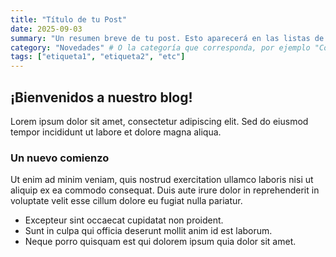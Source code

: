 ```yaml
---
title: "Título de tu Post"
date: 2025-09-03
summary: "Un resumen breve de tu post. Esto aparecerá en las listas de categoría y búsqueda."
category: "Novedades" # O la categoría que corresponda, por ejemplo "Contenido"
tags: ["etiqueta1", "etiqueta2", "etc"]
---
```


## ¡Bienvenidos a nuestro blog!
Lorem ipsum dolor sit amet, consectetur adipiscing elit. Sed do eiusmod tempor incididunt ut labore et dolore magna aliqua.

### Un nuevo comienzo
Ut enim ad minim veniam, quis nostrud exercitation ullamco laboris nisi ut aliquip ex ea commodo consequat. Duis aute irure dolor in reprehenderit in voluptate velit esse cillum dolore eu fugiat nulla pariatur.

* Excepteur sint occaecat cupidatat non proident.
* Sunt in culpa qui officia deserunt mollit anim id est laborum.
* Neque porro quisquam est qui dolorem ipsum quia dolor sit amet.